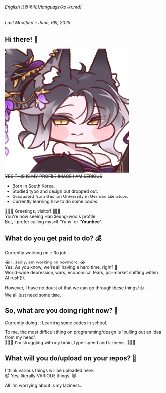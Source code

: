 ###### English !(한국어)[/language/ko-kr.md]

###### Last Modified :: June, 6th, 2025
## Hi there! 👋

<!--
**Yuny2036/Yuny2036** is a ✨ _special_ ✨ repository because its `README.md` (this file) appears on your GitHub profile.

Here are some ideas to get you started:

- 🔭 I’m currently working on ...
- 🌱 I’m currently learning ...
- 👯 I’m looking to collaborate on ...
- 🤔 I’m looking for help with ...
- 💬 Ask me about ...
- 📫 How to reach me: ...
- 😄 Pronouns: ...
- ⚡ Fun fact: ...
-->

![Ran from Trickal Revive](attachments/Ran.png)  
~~YES THIS IS MY PROFILE IMAGE I AM SERIOUS~~

- Born in South Korea.
- Studied typo and design but dropped out.
- Graduated from Gachon University in German Literature.
- Currently learning how to do some *codes*.

🙋🏻‍♀️ Greetings, visitor! 🙋🏻‍♀️  
You're now seeing Han Seung-woo's profile.  
But, I prefer calling myself 'Yuny' or **'Younhee'**.

## What do you get paid to do? 💰
Currently working on :: No job..  

😭 I, sadly, am working on nowhere. 😭  
Yes. As you know, we're all having a hard time, right? 🚬  
World-wide depression, wars, economical fears, job-market shifting within AI rush(!)..  

However, I have no doubt of that we can go through these things! 👍  
We all just need some time.  


## So, what are you doing right now? 👀
Currently doing :: Learning some codes in school.

To me, the most difficult thing on programming/design is 'pulling out an idea from my head'.  
🤦🏻‍♀️ I'm struggling with my brain, type-speed and laziness. 🤦🏻‍♀️  


## What will you do/upload on your repos? 🤔
I think various things will be uploaded here.  
😈 Yes, literally VARIOUS things. 😈  

All I'm worrying about is my laziness..  
